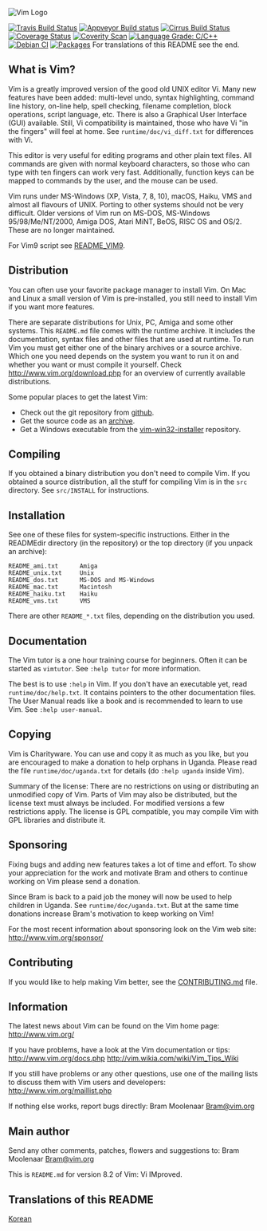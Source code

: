 ![Vim Logo](https://github.com/vim/vim/blob/master/runtime/vimlogo.gif)

[![Travis Build Status](https://travis-ci.org/vim/vim.svg?branch=master)](https://travis-ci.org/vim/vim)
[![Appveyor Build status](https://ci.appveyor.com/api/projects/status/o2qht2kjm02sgghk?svg=true)](https://ci.appveyor.com/project/chrisbra/vim)
[![Cirrus Build Status](https://api.cirrus-ci.com/github/vim/vim.svg)](https://cirrus-ci.com/github/vim/vim)
[![Coverage Status](https://codecov.io/gh/vim/vim/coverage.svg?branch=master)](https://codecov.io/gh/vim/vim?branch=master)
[![Coverity Scan](https://scan.coverity.com/projects/241/badge.svg)](https://scan.coverity.com/projects/vim)
[![Language Grade: C/C++](https://img.shields.io/lgtm/grade/cpp/g/vim/vim.svg?logo=lgtm&logoWidth=18)](https://lgtm.com/projects/g/vim/vim/context:cpp)
[![Debian CI](https://badges.debian.net/badges/debian/testing/vim/version.svg)](https://buildd.debian.org/vim)
[![Packages](https://repology.org/badge/tiny-repos/vim.svg)](https://repology.org/metapackage/vim)
For translations of this README see the end.

## What is Vim?

Vim is a greatly improved version of the good old UNIX editor Vi. Many new
features have been added: multi-level undo, syntax highlighting, command line
history, on-line help, spell checking, filename completion, block operations,
script language, etc. There is also a Graphical User Interface (GUI)
available. Still, Vi compatibility is maintained, those who have Vi "in the
fingers" will feel at home. See `runtime/doc/vi_diff.txt` for differences with
Vi.

This editor is very useful for editing programs and other plain text files.
All commands are given with normal keyboard characters, so those who can type
with ten fingers can work very fast. Additionally, function keys can be
mapped to commands by the user, and the mouse can be used.

Vim runs under MS-Windows (XP, Vista, 7, 8, 10), macOS, Haiku, VMS and almost
all flavours of UNIX. Porting to other systems should not be very difficult.
Older versions of Vim run on MS-DOS, MS-Windows 95/98/Me/NT/2000, Amiga DOS,
Atari MiNT, BeOS, RISC OS and OS/2. These are no longer maintained.

For Vim9 script see [README_VIM9](README_VIM9.md).

## Distribution

You can often use your favorite package manager to install Vim. On Mac and
Linux a small version of Vim is pre-installed, you still need to install Vim
if you want more features.

There are separate distributions for Unix, PC, Amiga and some other systems.
This `README.md` file comes with the runtime archive. It includes the
documentation, syntax files and other files that are used at runtime. To run
Vim you must get either one of the binary archives or a source archive.
Which one you need depends on the system you want to run it on and whether you
want or must compile it yourself. Check http://www.vim.org/download.php for
an overview of currently available distributions.

Some popular places to get the latest Vim:

- Check out the git repository from [github](https://github.com/vim/vim).
- Get the source code as an [archive](https://github.com/vim/vim/releases).
- Get a Windows executable from the
  [vim-win32-installer](https://github.com/vim/vim-win32-installer/releases) repository.

## Compiling

If you obtained a binary distribution you don't need to compile Vim. If you
obtained a source distribution, all the stuff for compiling Vim is in the
`src` directory. See `src/INSTALL` for instructions.

## Installation

See one of these files for system-specific instructions. Either in the
READMEdir directory (in the repository) or the top directory (if you unpack an
archive):

    README_ami.txt		Amiga
    README_unix.txt		Unix
    README_dos.txt		MS-DOS and MS-Windows
    README_mac.txt		Macintosh
    README_haiku.txt	Haiku
    README_vms.txt		VMS

There are other `README_*.txt` files, depending on the distribution you used.

## Documentation

The Vim tutor is a one hour training course for beginners. Often it can be
started as `vimtutor`. See `:help tutor` for more information.

The best is to use `:help` in Vim. If you don't have an executable yet, read
`runtime/doc/help.txt`. It contains pointers to the other documentation
files. The User Manual reads like a book and is recommended to learn to use
Vim. See `:help user-manual`.

## Copying

Vim is Charityware. You can use and copy it as much as you like, but you are
encouraged to make a donation to help orphans in Uganda. Please read the file
`runtime/doc/uganda.txt` for details (do `:help uganda` inside Vim).

Summary of the license: There are no restrictions on using or distributing an
unmodified copy of Vim. Parts of Vim may also be distributed, but the license
text must always be included. For modified versions a few restrictions apply.
The license is GPL compatible, you may compile Vim with GPL libraries and
distribute it.

## Sponsoring

Fixing bugs and adding new features takes a lot of time and effort. To show
your appreciation for the work and motivate Bram and others to continue
working on Vim please send a donation.

Since Bram is back to a paid job the money will now be used to help children
in Uganda. See `runtime/doc/uganda.txt`. But at the same time donations
increase Bram's motivation to keep working on Vim!

For the most recent information about sponsoring look on the Vim web site:
http://www.vim.org/sponsor/

## Contributing

If you would like to help making Vim better, see the [CONTRIBUTING.md](https://github.com/vim/vim/blob/master/CONTRIBUTING.md) file.

## Information

The latest news about Vim can be found on the Vim home page:
http://www.vim.org/

If you have problems, have a look at the Vim documentation or tips:
http://www.vim.org/docs.php
http://vim.wikia.com/wiki/Vim_Tips_Wiki

If you still have problems or any other questions, use one of the mailing
lists to discuss them with Vim users and developers:
http://www.vim.org/maillist.php

If nothing else works, report bugs directly:
Bram Moolenaar <Bram@vim.org>

## Main author

Send any other comments, patches, flowers and suggestions to:
Bram Moolenaar <Bram@vim.org>

This is `README.md` for version 8.2 of Vim: Vi IMproved.

## Translations of this README

[Korean](https://github.com/cjw1359/opensource/blob/master/Vim/README_ko.md)
